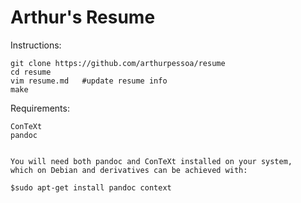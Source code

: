 Arthur's Resume
===================

Instructions:

    git clone https://github.com/arthurpessoa/resume
    cd resume
    vim resume.md   #update resume info
    make

Requirements:

    ConTeXt
    pandoc


    You will need both pandoc and ConTeXt installed on your system,
    which on Debian and derivatives can be achieved with:

    $sudo apt-get install pandoc context
